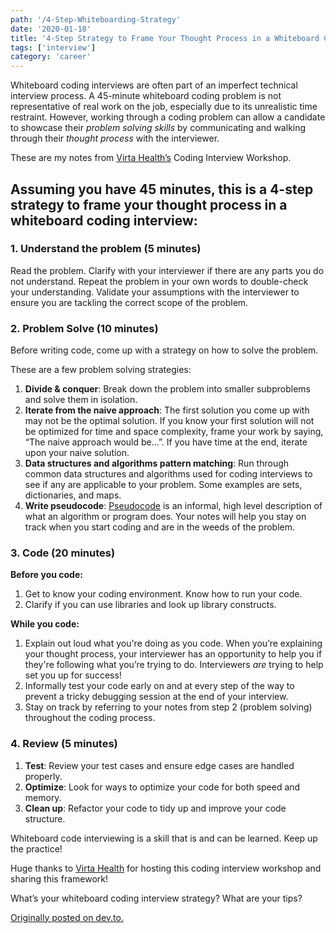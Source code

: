 ```yaml
---
path: '/4-Step-Whiteboarding-Strategy'
date: '2020-01-18'
title: '4-Step Strategy to Frame Your Thought Process in a Whiteboard Coding Interview'
tags: ['interview']
category: 'career'
---
```


Whiteboard coding interviews are often part of an imperfect technical interview process. A 45-minute whiteboard coding problem is not representative of real work on the job, especially due to its unrealistic time restraint. However, working through a coding problem can allow a candidate to showcase their _problem solving skills_ by communicating and walking through their _thought process_ with the interviewer.

These are my notes from [Virta Health’s](https://www.virtahealth.com/) Coding Interview Workshop.

## Assuming you have 45 minutes, this is a 4-step strategy to frame your thought process in a whiteboard coding interview:

### 1. Understand the problem (5 minutes)

Read the problem. Clarify with your interviewer if there are any parts you do not understand. Repeat the problem in your own words to double-check your understanding. Validate your assumptions with the interviewer to ensure you are tackling the correct scope of the problem.

### 2. Problem Solve (10 minutes)

Before writing code, come up with a strategy on how to solve the problem.

These are a few problem solving strategies:

1. **Divide & conquer**: Break down the problem into smaller subproblems and solve them in isolation.
2. **Iterate from the naive approach**: The first solution you come up with may not be the optimal solution. If you know your first solution will not be optimized for time and space complexity, frame your work by saying, “The naive approach would be…”. If you have time at the end, iterate upon your naive solution.
3. **Data structures and algorithms pattern matching**: Run through common data structures and algorithms used for coding interviews to see if any are applicable to your problem. Some examples are sets, dictionaries, and maps.
4. **Write pseudocode**: [Pseudocode](https://en.wikipedia.org/wiki/Pseudocode) is an informal, high level description of what an algorithm or program does. Your notes will help you stay on track when you start coding and are in the weeds of the problem.

### 3. Code (20 minutes)

**Before you code:**

1. Get to know your coding environment. Know how to run your code.
2. Clarify if you can use libraries and look up library constructs.

**While you code:**

1. Explain out loud what you're doing as you code. When you’re explaining your thought process, your interviewer has an opportunity to help you if they're following what you’re trying to do. Interviewers _are_ trying to help set you up for success!
2. Informally test your code early on and at every step of the way to prevent a tricky debugging session at the end of your interview.
3. Stay on track by referring to your notes from step 2 (problem solving) throughout the coding process.

### 4. Review (5 minutes)

1. **Test**: Review your test cases and ensure edge cases are handled properly.
2. **Optimize**: Look for ways to optimize your code for both speed and memory.
3. **Clean up**: Refactor your code to tidy up and improve your code structure.

Whiteboard code interviewing is a skill that is and can be learned. Keep up the practice!

Huge thanks to [Virta Health](https://www.virtahealth.com/) for hosting this coding interview workshop and sharing this framework!

What’s your whiteboard coding interview strategy? What are your tips?

[Originally posted on dev.to.](https://dev.to/sophia_wyl/4-step-strategy-to-frame-your-thought-process-in-a-whiteboard-coding-interview-74l)
